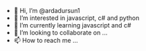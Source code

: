 - 👋 Hi, I’m @ardadursun1
- 👀 I’m interested in javascript, c# and python
- 🌱 I’m currently learning javascript and c#
- 💞️ I’m looking to collaborate on ...
- 📫 How to reach me ...

<!---
ardadursun1/ardadursun1 is a ✨ special ✨ repository because its `README.md` (this file) appears on your GitHub profile.
You can click the Preview link to take a look at your changes.
--->
